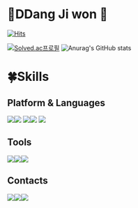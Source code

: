 # 🌱DDang Ji won 🌱 

[![Hits](https://hits.seeyoufarm.com/api/count/incr/badge.svg?url=https%3A%2F%2Fgithub.com%2Fjiwon1027&count_bg=%2379C83D&title_bg=%23F77BE1&icon=&icon_color=%23E7E7E7&title=hits&edge_flat=false)](https://hits.seeyoufarm.com)

[![Solved.ac프로필](http://mazassumnida.wtf/api/v2/generate_badge?boj=won64312000)](https://solved.ac/won64312000)
![Anurag's GitHub stats](https://github-readme-stats.vercel.app/api?username=jiwon1027&show_icons=true&theme=radical)


# :four_leaf_clover:Skills

## Platform & Languages
<img src="https://img.shields.io/badge/Python-3766AB?style=flat-square&logo=Python&logoColor=white"/><img src="https://img.shields.io/badge/Django-092E20?style=flat-square&logo=Django&logoColor=white"/>
<img src="https://img.shields.io/badge/MySQL-4479A1?style=flat-square&logo=MySQL&logoColor=white"/><img src="https://img.shields.io/badge/MariaDB-003545?style=flat-square&logo=MariaDB&logoColor=white"/>
<img src="https://img.shields.io/badge/Flask-000000?style=flat-square&logo=Flask&logoColor=white"/>

## Tools
<img src="https://img.shields.io/badge/Github-181717?style=flat-square&logo=Github&logoColor=white"/><img src="https://img.shields.io/badge/Pycharm-1DA456?style=flat-square&logo=Pycharm&logoColor=white"/><img src="https://img.shields.io/badge/Docker-2496ED?style=flat-square&logo=Docker&logoColor=white"/>


## Contacts
<a href = "https://github.com/jiwon1027"><img src="https://img.shields.io/badge/Github-181717?style=flat-square&logo=Github&logoColor=white"/></a><a href = "https://ddangjiwon.tistory.com"><img src="https://img.shields.io/badge/blog-F7DF1E?style=flat-square&logo=Kakao&logoColor=white"/></a><a href = "#"><img src="https://img.shields.io/badge/Portfolio-20C997?style=flat-square&logo=Velog&logoColor=white"/></a>


